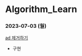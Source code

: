 # Algorithm_Learn
### 2023-07-03 (월)
[ad 제거하기](https://school.programmers.co.kr/learn/courses/30/lessons/181870)
- 구현
